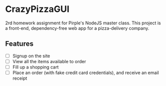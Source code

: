 # CrazyPizzaGUI
2rd homework assignment for Pirple's NodeJS master class. This project is a front-end, dependency-free web app for a pizza-delivery company.

## Features
- [ ] Signup on the site
- [ ] View all the items available to order
- [ ] Fill up a shopping cart
- [ ] Place an order (with fake credit card credentials), and receive an email receipt
